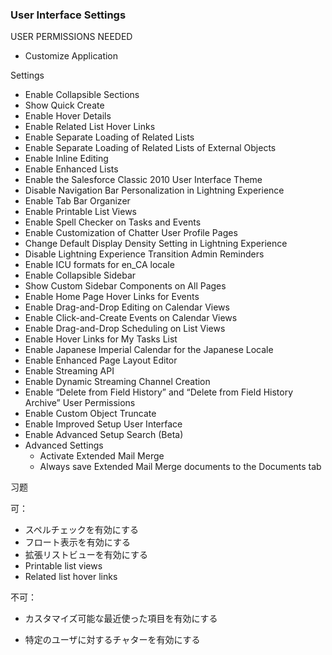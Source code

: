 ### User Interface Settings

USER PERMISSIONS NEEDED

-  Customize Application

Settings

- Enable Collapsible Sections
- Show Quick Create
- Enable Hover Details
- Enable Related List Hover Links
- Enable Separate Loading of Related Lists
- Enable Separate Loading of Related Lists of External Objects
- Enable Inline Editing
- Enable Enhanced Lists
- Enable the Salesforce Classic 2010 User Interface Theme
- Disable Navigation Bar Personalization in Lightning Experience
- Enable Tab Bar Organizer
- Enable Printable List Views
- Enable Spell Checker on Tasks and Events
- Enable Customization of Chatter User Profile Pages
- Change Default Display Density Setting in Lightning Experience
- Disable Lightning Experience Transition Admin Reminders
- Enable ICU formats for en_CA locale
- Enable Collapsible Sidebar
- Show Custom Sidebar Components on All Pages
- Enable Home Page Hover Links for Events
- Enable Drag-and-Drop Editing on Calendar Views
- Enable Click-and-Create Events on Calendar Views
- Enable Drag-and-Drop Scheduling on List Views
- Enable Hover Links for My Tasks List
- Enable Japanese Imperial Calendar for the Japanese Locale
- Enable Enhanced Page Layout Editor
- Enable Streaming API
- Enable Dynamic Streaming Channel Creation
- Enable “Delete from Field History” and “Delete from Field History Archive” User Permissions
- Enable Custom Object Truncate
- Enable Improved Setup User Interface
- Enable Advanced Setup Search (Beta)
- Advanced Settings
  - Activate Extended Mail Merge
  - Always save Extended Mail Merge documents to the Documents tab

习题

可：

- スペルチェックを有効にする
- フロート表示を有効にする
- 拡張リストビューを有効にする
-  Printable list views
- Related list hover links

不可：

- カスタマイズ可能な最近使った項目を有効にする

- 特定のユーザに対するチャターを有効にする

  